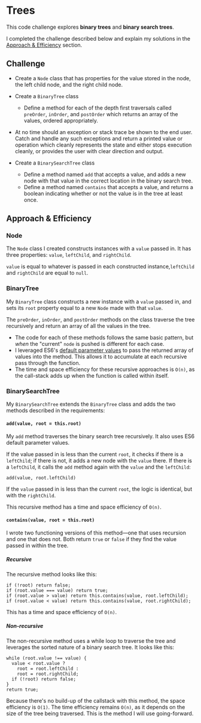 # Trees
This code challenge explores **binary trees** and **binary search trees**. 

I completed the challenge described below and explain my solutions in the [Approach & Efficiency](#approach--efficiency) section.

## Challenge
* Create a `Node` class that has properties for the value stored in the node, the left child node, and the right child node.
* Create a `BinaryTree` class
  * Define a method for each of the depth first traversals called `preOrder`, `inOrder`, and `postOrder` which returns an array of the values, ordered appropriately.

* At no time should an exception or stack trace be shown to the end user. Catch and handle any such exceptions and return a printed value or operation which cleanly represents the state and either stops execution cleanly, or provides the user with clear direction and output.

* Create a `BinarySearchTree` class
  * Define a method named `add` that accepts a value, and adds a new node with that value in the correct location in the binary search tree.
  * Define a method named `contains` that accepts a value, and returns a boolean indicating whether or not the value is in the tree at least once.

## Approach & Efficiency
### Node
The `Node` class I created constructs instances with a `value` passed in. It has three properties: `value`, `leftChild`, and `rightChild`. 

`value` is equal to whatever is passed in each constructed instance,`leftChild` and `rightChild` are equal to `null`.

### BinaryTree
My `BinaryTree` class constructs a new instance with a `value` passed in, and sets its `root` property equal to a new `Node` made with that `value`.


The `preOrder`, `inOrder`, and `postOrder` methods on the class traverse the tree recursively and return an array of all the values in the tree.
* The code for each of these methods follows the same basic pattern, but _when_ the "current" `node` is pushed is different for each case. 
* I leveraged ES6's [default parameter values](http://es6-features.org/#DefaultParameterValues) to pass the returned array of values into the method. This allows it to accumulate at each recursive pass through the function.
* The time and space efficiency for these recursive approaches is `O(n)`, as the call-stack adds up when the function is called within itself.

### BinarySearchTree
My `BinarySearchTree` extends the `BinaryTree` class and adds the two methods described in the requirements:
#### `add(value, root = this.root)`
My `add` method traverses the binary search tree recursively. It also uses ES6 default parameter values. 

If the value passed in is less than the current `root`, it checks if there is a `leftChild`; if there is not, it adds a new node with the `value` there. If there is a `leftChild`, it calls the `add` method again with the `value` and the `leftChild`:
    
`add(value, root.leftChild)`

If the `value` passed in is less than the current `root`, the logic is identical, but with the `rightChild`.

This recursive method has a time and space efficiency of `O(n)`.

#### `contains(value, root = this.root)`
I wrote two functioning versions of this method—one that uses recursion and one that does not. Both return `true` or `false` if they find the value passed in within the tree.

##### Recursive
The recursive method looks like this:
```
if (!root) return false;
if (root.value === value) return true;
if (root.value > value) return this.contains(value, root.leftChild);
if (root.value < value) return this.contains(value, root.rightChild);
```
This has a time and space efficiency of `O(n)`.

##### Non-recursive
The non-recursive method uses a while loop to traverse the tree and leverages the sorted nature of a binary search tree. It looks like this:
```
while (root.value !== value) {
  value < root.value ?
    root = root.leftChild :
    root = root.rightChild;
  if (!root) return false;
}
return true;
```
Because there's no build-up of the callstack with this method, the space efficiency is `O(1)`. The time efficiency remains `O(n)`, as it depends on the size of the tree being traversed. This is the method I will use going-forward.

